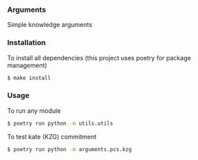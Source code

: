 ### Arguments

Simple knowledge arguments

### Installation

To install all dependencies (this project uses poetry for package management)

```bash
$ make install
```

### Usage

To run any module

```bash
$ poetry run python -m utils.utils
```

To test kate (KZG) commitment

```bash
$ poetry run python -m arguments.pcs.kzg
```
